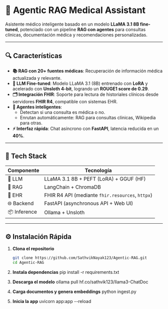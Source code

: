# 🧠 Agentic RAG Medical Assistant

Asistente médico inteligente basado en un modelo **LLaMA 3.1 8B fine-tuned**, potenciado con un pipeline **RAG con agentes** para consultas clínicas, documentación médica y recomendaciones personalizadas.

---

## 🔍 Características

- **📚 RAG con 20+ fuentes médicas**: Recuperación de información médica actualizada y relevante.
- **🧠 LLM Fine-tuned**: Modelo LLaMA 3.1 (8B) entrenado con **LoRA** y acelerado con **Unsloth 4-bit**, logrando un **ROUGE1 score de 0.29**.
- **🗂️ Integración FHIR**: Soporte para lectura de historiales clínicos desde servidores **FHIR R4**, compatible con sistemas EHR.
- **🤖 Agentes inteligentes**:
  - Detectan si una consulta es médica o no.
  - Enrutan automáticamente: RAG para consultas clínicas, Wikipedia para otras.
- **⚡ Interfaz rápida**: Chat asíncrono con **FastAPI**, latencia reducida en un **40%**.

---

## 🧰 Tech Stack

| Componente     | Tecnología                                        |
|----------------|---------------------------------------------------|
| 🔗 LLM         | LLaMA 3.1 8B + PEFT (LoRA) + GGUF (HF)            |
| 🧪 RAG         | LangChain + ChromaDB                              |
| 🏥 EHR         | FHIR R4 API (mediante `fhir.resources`, `httpx`)  |
| 🌐 Backend     | FastAPI (asynchronous API + Web UI)               |
| 📦 Inference   | Ollama + Unsloth                                   |

---

## ⚙️ Instalación Rápida

1. **Clona el repositorio**
   ```bash
   git clone https://github.com/SathvikNayak123/Agentic-RAG.git
   cd Agentic-RAG

2. **Instala dependencias**
pip install -r requirements.txt

3. **Descarga el modelo**
ollama pull hf.co/sathvik123/llama3-ChatDoc

4. **Carga documentos y genera embeddings**
python ingest.py

5. **Inicia la app**
uvicorn app:app --reload
